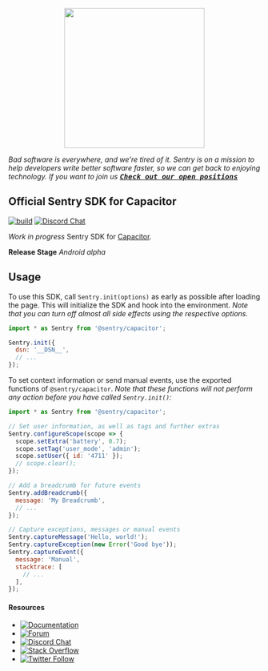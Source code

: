 <p  align="center">
	<a  href="https://sentry.io"  target="_blank"  align="center">
		<img  src="https://sentry-brand.storage.googleapis.com/sentry-logo-black.png"  width="280">
	</a>
	<br/>
</p>

_Bad software is everywhere, and we're tired of it. Sentry is on a mission to help developers write better software faster, so we can get back to enjoying technology. If you want to join us [<kbd>**Check out our open positions**</kbd>](https://sentry.io/careers/)_

## Official Sentry SDK for Capacitor
[![build](https://github.com/getsentry/sentry-capacitor/workflows/Build%20&%20Test/badge.svg?branch=main)](https://github.com/getsentry/sentry-capacitor/actions?query=branch%3Amain)
[![Discord Chat](https://img.shields.io/discord/621778831602221064?logo=discord&logoColor=ffffff&color=7389D8)](https://discord.gg/PXa5Apfe7K)  


_Work in progress_ Sentry SDK for [Capacitor](https://capacitorjs.com/).

**Release Stage**
_Android alpha_

## Usage

To use this SDK, call `Sentry.init(options)` as early as possible after loading the page. This will initialize the SDK and hook into the environment. _Note that you can turn off almost all side effects using the respective options._

```javascript
import * as Sentry from '@sentry/capacitor';

Sentry.init({
  dsn: '__DSN__',
  // ...
});
```

To set context information or send manual events, use the exported functions of `@sentry/capacitor`. _Note that these functions will not perform any action before you have called `Sentry.init()`:_

```javascript
import * as Sentry from '@sentry/capacitor';

// Set user information, as well as tags and further extras
Sentry.configureScope(scope => {
  scope.setExtra('battery', 0.7);
  scope.setTag('user_mode', 'admin');
  scope.setUser({ id: '4711' });
  // scope.clear();
});

// Add a breadcrumb for future events
Sentry.addBreadcrumb({
  message: 'My Breadcrumb',
  // ...
});

// Capture exceptions, messages or manual events
Sentry.captureMessage('Hello, world!');
Sentry.captureException(new Error('Good bye'));
Sentry.captureEvent({
  message: 'Manual',
  stacktrace: [
    // ...
  ],
});
```

#### Resources

* [![Documentation](https://img.shields.io/badge/documentation-sentry.io-green.svg)](https://docs.sentry.io/platforms/capacitor/)
* [![Forum](https://img.shields.io/badge/forum-sentry-green.svg)](https://forum.sentry.io/c/sdks)
* [![Discord Chat](https://img.shields.io/discord/621778831602221064?logo=discord&logoColor=ffffff&color=7389D8)](https://discord.gg/PXa5Apfe7K)  
* [![Stack Overflow](https://img.shields.io/badge/stack%20overflow-sentry-green.svg)](https://stackoverflow.com/questions/tagged/sentry)
* [![Twitter Follow](https://img.shields.io/twitter/follow/getsentry?label=getsentry&style=social)](https://twitter.com/intent/follow?screen_name=getsentry)
